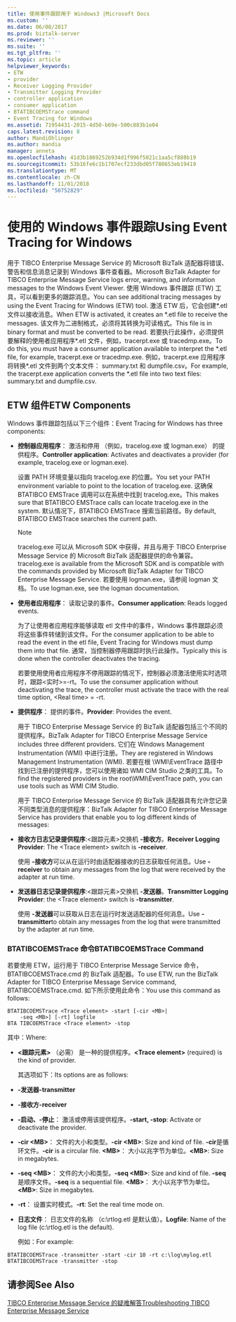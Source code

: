 ```yaml
---
title: 使用事件跟踪用于 Windows3 |Microsoft Docs
ms.custom: ''
ms.date: 06/08/2017
ms.prod: biztalk-server
ms.reviewer: ''
ms.suite: ''
ms.tgt_pltfrm: ''
ms.topic: article
helpviewer_keywords:
- ETW
- provider
- Receiver Logging Provider
- Transmitter Logging Provider
- controller application
- consumer application
- BTATIBCOEMSTrace command
- Event Tracing for Windows
ms.assetid: 71954431-2015-4d50-b69e-500c883b1e04
caps.latest.revision: 8
author: MandiOhlinger
ms.author: mandia
manager: anneta
ms.openlocfilehash: 41d3b1869252b934d1f996f5021c1aa5cf888b19
ms.sourcegitcommit: 53b16fe6c1b1707ecf233dbd05f780653eb19419
ms.translationtype: MT
ms.contentlocale: zh-CN
ms.lasthandoff: 11/01/2018
ms.locfileid: "50752829"
---
```

# <a name="using-event-tracing-for-windows"></a><span data-ttu-id="b9748-102">使用的 Windows 事件跟踪</span><span class="sxs-lookup"><span data-stu-id="b9748-102">Using Event Tracing for Windows</span></span>
<span data-ttu-id="b9748-103">用于 TIBCO Enterprise Message Service 的 Microsoft BizTalk 适配器将错误、警告和信息消息记录到 Windows 事件查看器。</span><span class="sxs-lookup"><span data-stu-id="b9748-103">Microsoft BizTalk Adapter for TIBCO Enterprise Message Service logs error, warning, and information messages to the Windows Event Viewer.</span></span> <span data-ttu-id="b9748-104">使用 Windows 事件跟踪 (ETW) 工具，可以看到更多的跟踪消息。</span><span class="sxs-lookup"><span data-stu-id="b9748-104">You can see additional tracing messages by using the Event Tracing for Windows (ETW) tool.</span></span> <span data-ttu-id="b9748-105">激活 ETW 后，它会创建\*.etl 文件以接收消息。</span><span class="sxs-lookup"><span data-stu-id="b9748-105">When ETW is activated, it creates an \*.etl file to receive the messages.</span></span> <span data-ttu-id="b9748-106">该文件为二进制格式，必须将其转换为可读格式。</span><span class="sxs-lookup"><span data-stu-id="b9748-106">This file is in binary format and must be converted to be read.</span></span> <span data-ttu-id="b9748-107">若要执行此操作，必须提供要解释的使用者应用程序\*.etl 文件，例如，tracerpt.exe 或 tracedmp.exe。</span><span class="sxs-lookup"><span data-stu-id="b9748-107">To do this, you must have a consumer application available to interpret the \*.etl file, for example, tracerpt.exe or tracedmp.exe.</span></span> <span data-ttu-id="b9748-108">例如，tracerpt.exe 应用程序将转换\*.etl 文件到两个文本文件： summary.txt 和 dumpfile.csv。</span><span class="sxs-lookup"><span data-stu-id="b9748-108">For example, the tracerpt.exe application converts the \*.etl file into two text files: summary.txt and dumpfile.csv.</span></span>  
  
## <a name="etw-components"></a><span data-ttu-id="b9748-109">ETW 组件</span><span class="sxs-lookup"><span data-stu-id="b9748-109">ETW Components</span></span>  
 <span data-ttu-id="b9748-110">Windows 事件跟踪包括以下三个组件：</span><span class="sxs-lookup"><span data-stu-id="b9748-110">Event Tracing for Windows has three components:</span></span>  
  
- <span data-ttu-id="b9748-111">**控制器应用程序**： 激活和停用 （例如，tracelog.exe 或 logman.exe） 的提供程序。</span><span class="sxs-lookup"><span data-stu-id="b9748-111">**Controller application**: Activates and deactivates a provider (for example, tracelog.exe or logman.exe).</span></span>  
  
   <span data-ttu-id="b9748-112">设置 PATH 环境变量以指向 tracelog.exe 的位置。</span><span class="sxs-lookup"><span data-stu-id="b9748-112">You set your PATH environment variable to point to the location of tracelog.exe.</span></span> <span data-ttu-id="b9748-113">这确保 BTATIBCO EMSTrace 调用可以在系统中找到 tracelog.exe。</span><span class="sxs-lookup"><span data-stu-id="b9748-113">This makes sure that BTATIBCO EMSTrace calls can locate tracelog.exe in the system.</span></span> <span data-ttu-id="b9748-114">默认情况下，BTATIBCO EMSTrace 搜索当前路径。</span><span class="sxs-lookup"><span data-stu-id="b9748-114">By default, BTATIBCO EMSTrace searches the current path.</span></span>  
  
  > [!NOTE]
  >  <span data-ttu-id="b9748-115">tracelog.exe 可以从 Microsoft SDK 中获得，并且与用于 TIBCO Enterprise Message Service 的 Microsoft BizTalk 适配器提供的命令兼容。</span><span class="sxs-lookup"><span data-stu-id="b9748-115">tracelog.exe is available from the Microsoft SDK and is compatible with the commands provided by Microsoft BizTalk Adapter for TIBCO Enterprise Message Service.</span></span> <span data-ttu-id="b9748-116">若要使用 logman.exe，请参阅 logman 文档。</span><span class="sxs-lookup"><span data-stu-id="b9748-116">To use logman.exe, see the logman documentation.</span></span>  
  
- <span data-ttu-id="b9748-117">**使用者应用程序**： 读取记录的事件。</span><span class="sxs-lookup"><span data-stu-id="b9748-117">**Consumer application**: Reads logged events.</span></span>  
  
   <span data-ttu-id="b9748-118">为了让使用者应用程序能够读取 etl 文件中的事件，Windows 事件跟踪必须将这些事件转储到该文件。</span><span class="sxs-lookup"><span data-stu-id="b9748-118">For the consumer application to be able to read the event in the etl file, Event Tracing for Windows must dump them into that file.</span></span> <span data-ttu-id="b9748-119">通常，当控制器停用跟踪时执行此操作。</span><span class="sxs-lookup"><span data-stu-id="b9748-119">Typically this is done when the controller deactivates the tracing.</span></span>  
  
   <span data-ttu-id="b9748-120">若要使用使用者应用程序不停用跟踪的情况下，控制器必须激活使用实时选项时，跟踪\<实时\>=-rt。</span><span class="sxs-lookup"><span data-stu-id="b9748-120">To use the consumer application without deactivating the trace, the controller must activate the trace with the real time option, \<Real time\> = -rt.</span></span>  
  
- <span data-ttu-id="b9748-121">**提供程序**： 提供的事件。</span><span class="sxs-lookup"><span data-stu-id="b9748-121">**Provider**: Provides the event.</span></span>  
  
   <span data-ttu-id="b9748-122">用于 TIBCO Enterprise Message Service 的 BizTalk 适配器包括三个不同的提供程序。</span><span class="sxs-lookup"><span data-stu-id="b9748-122">BizTalk Adapter for TIBCO Enterprise Message Service includes three different providers.</span></span> <span data-ttu-id="b9748-123">它们在 Windows Management Instrumentation (WMI) 中进行注册。</span><span class="sxs-lookup"><span data-stu-id="b9748-123">They are registered in Windows Management Instrumentation (WMI).</span></span> <span data-ttu-id="b9748-124">若要在根 \WMI\EventTrace 路径中找到已注册的提供程序，您可以使用诸如 WMI CIM Studio 之类的工具。</span><span class="sxs-lookup"><span data-stu-id="b9748-124">To find the registered providers in the root\WMI\EventTrace path, you can use tools such as WMI CIM Studio.</span></span>  
  
  <span data-ttu-id="b9748-125">用于 TIBCO Enterprise Message Service 的 BizTalk 适配器具有允许您记录不同类型消息的提供程序：</span><span class="sxs-lookup"><span data-stu-id="b9748-125">BizTalk Adapter for TIBCO Enterprise Message Service has providers that enable you to log different kinds of messages:</span></span>  
  
- <span data-ttu-id="b9748-126">**接收方日志记录提供程序**:\<跟踪元素\>交换机 **-接收方**。</span><span class="sxs-lookup"><span data-stu-id="b9748-126">**Receiver Logging Provider**: The \<Trace element\> switch is **-receiver**.</span></span>  
  
   <span data-ttu-id="b9748-127">使用 **-接收方**可以从在运行时由适配器接收的日志获取任何消息。</span><span class="sxs-lookup"><span data-stu-id="b9748-127">Use **-receiver** to obtain any messages from the log that were received by the adapter at run time.</span></span>  
  
- <span data-ttu-id="b9748-128">**发送器日志记录提供程序**:\<跟踪元素\>交换机 **-发送器**。</span><span class="sxs-lookup"><span data-stu-id="b9748-128">**Transmitter Logging Provider**: the \<Trace element\> switch is **-transmitter**.</span></span>  
  
   <span data-ttu-id="b9748-129">使用 **-发送器**可以获取从日志在运行时发送适配器的任何消息。</span><span class="sxs-lookup"><span data-stu-id="b9748-129">Use **-transmitter**to obtain any messages from the log that were transmitted by the adapter at run time.</span></span>  
  
### <a name="btatibcoemstrace-command"></a><span data-ttu-id="b9748-130">BTATIBCOEMSTrace 命令</span><span class="sxs-lookup"><span data-stu-id="b9748-130">BTATIBCOEMSTrace Command</span></span>  
 <span data-ttu-id="b9748-131">若要使用 ETW，运行用于 TIBCO Enterprise Message Service 命令，BTATIBCOEMSTrace.cmd 的 BizTalk 适配器。</span><span class="sxs-lookup"><span data-stu-id="b9748-131">To use ETW, run the BizTalk Adapter for TIBCO Enterprise Message Service command, BTATIBCOEMSTrace.cmd.</span></span> <span data-ttu-id="b9748-132">如下所示使用此命令：</span><span class="sxs-lookup"><span data-stu-id="b9748-132">You use this command as follows:</span></span>  
  
```  
BTATIBCOEMSTrace <Trace element> -start [-cir <MB>|   
    -seq <MB>] [-rt] logfile  
BTA TIBCOEMSTrace <Trace element> -stop  
```  
  
 <span data-ttu-id="b9748-133">其中：</span><span class="sxs-lookup"><span data-stu-id="b9748-133">Where:</span></span>  
  
- <span data-ttu-id="b9748-134">**\<跟踪元素\>** （必需） 是一种的提供程序。</span><span class="sxs-lookup"><span data-stu-id="b9748-134">**\<Trace element\>** (required) is the kind of provider.</span></span>  
  
  <span data-ttu-id="b9748-135">其选项如下：</span><span class="sxs-lookup"><span data-stu-id="b9748-135">Its options are as follows:</span></span>  
  
- <span data-ttu-id="b9748-136">**-发送器**</span><span class="sxs-lookup"><span data-stu-id="b9748-136">**-transmitter**</span></span>  
  
- <span data-ttu-id="b9748-137">**-接收方**</span><span class="sxs-lookup"><span data-stu-id="b9748-137">**-receiver**</span></span>  
  
- <span data-ttu-id="b9748-138">**-启动、-停止**： 激活或停用该提供程序。</span><span class="sxs-lookup"><span data-stu-id="b9748-138">**-start, -stop**: Activate or deactivate the provider.</span></span>  
  
- <span data-ttu-id="b9748-139">**-cir \<MB\>**： 文件的大小和类型。</span><span class="sxs-lookup"><span data-stu-id="b9748-139">**-cir \<MB\>**: Size and kind of file.</span></span> <span data-ttu-id="b9748-140">**-cir**是循环文件。</span><span class="sxs-lookup"><span data-stu-id="b9748-140">**-cir** is a circular file.</span></span> <span data-ttu-id="b9748-141">**\<MB\>**： 大小以兆字节为单位。</span><span class="sxs-lookup"><span data-stu-id="b9748-141">**\<MB\>**: Size in megabytes.</span></span>  
  
- <span data-ttu-id="b9748-142">**-seq \<MB\>**： 文件的大小和类型。</span><span class="sxs-lookup"><span data-stu-id="b9748-142">**-seq \<MB\>**: Size and kind of file.</span></span> <span data-ttu-id="b9748-143">**-seq**是顺序文件。</span><span class="sxs-lookup"><span data-stu-id="b9748-143">**-seq** is a sequential file.</span></span> <span data-ttu-id="b9748-144">**\<MB\>**： 大小以兆字节为单位。</span><span class="sxs-lookup"><span data-stu-id="b9748-144">**\<MB\>**: Size in megabytes.</span></span>  
  
- <span data-ttu-id="b9748-145">**-rt**： 设置实时模式。</span><span class="sxs-lookup"><span data-stu-id="b9748-145">**-rt**: Set the real time mode on.</span></span>  
  
- <span data-ttu-id="b9748-146">**日志文件**： 日志文件的名称 （c:\rtlog.etl 是默认值）。</span><span class="sxs-lookup"><span data-stu-id="b9748-146">**Logfile**: Name of the log file (c:\rtlog.etl is the default).</span></span>  
  
  <span data-ttu-id="b9748-147">例如：</span><span class="sxs-lookup"><span data-stu-id="b9748-147">For example:</span></span>  
  
```  
BTATIBCOEMSTrace -transmitter -start -cir 10 -rt c:\log\mylog.etl  
BTATIBCOEMSTrace -transmitter -stop  
```  
  
## <a name="see-also"></a><span data-ttu-id="b9748-148">请参阅</span><span class="sxs-lookup"><span data-stu-id="b9748-148">See Also</span></span>  
 [<span data-ttu-id="b9748-149">TIBCO Enterprise Message Service 的疑难解答</span><span class="sxs-lookup"><span data-stu-id="b9748-149">Troubleshooting TIBCO Enterprise Message Service</span></span>](../core/troubleshooting-tibco-enterprise-message-service.md)
